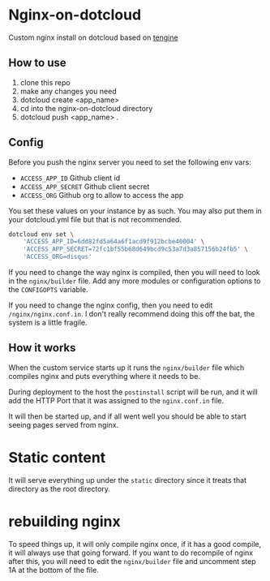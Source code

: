 # Nginx-on-dotcloud

Custom nginx install on dotcloud based on [tengine](https://github.com/alibaba/tengine/)

## How to use

1. clone this repo
2. make any changes you need
3. dotcloud create <app_name>
4. cd into the nginx-on-dotcloud directory
5. dotcloud push <app_name> .


## Config

Before you push the nginx server you need to set the following env vars:

- ``ACCESS_APP_ID`` Github client id
- ``ACCESS_APP_SECRET`` Github client secret
- ``ACCESS_ORG`` Github org to allow to access the app

You set these values on your instance by as such. You may also put them in your dotcloud.yml file but that is not recommended.

``` bash
dotcloud env set \
    'ACCESS_APP_ID=6dd82fd5a64a6f1acd9f912bcbe40004' \
    'ACCESS_APP_SECRET=72fc1bf55b68d649bcd9c53a7d3a857156b24fb5' \
    'ACCESS_ORG=disqus'
```

If you need to change the way nginx is compiled, then you will need to look in the ``nginx/builder`` file. Add any more modules or configuration options to the `CONFIGOPTS` variable.

If you need to change the nginx config, then you need to edit ``/nginx/nginx.conf.in``. I don't really recommend doing this off the bat, the system is a little fragile.

## How it works

When the custom service starts up it runs the ``nginx/builder`` file which compiles nginx and puts everything where it needs to be.

During deployment to the host the ``postinstall`` script will be run, and it will add the HTTP Port that it was assigned to the ``nginx.conf.in`` file.

It will then be started up, and if all went well you should be able to start seeing pages served from nginx.

# Static content

It will serve everything up under the ``static`` directory since it treats that directory as the root directory.


# rebuilding nginx

To speed things up, it will only compile nginx once, if it has a good compile, it will always use that going forward. If you want to do recompile of nginx after this, you will need to edit the ``nginx/builder`` file and uncomment step 1A at the bottom of the file.
